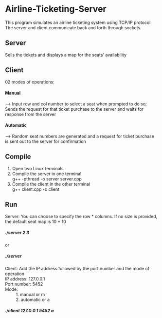 # Airline-Ticketing-Server

This program simulates an airline ticketing system using TCP/IP protocol.
The server and client communicate back and forth through sockets.

## Server
Sells the tickets and displays a map for the seats' availability

## Client
02 modes of operations:<br/>
#### Manual 
--> Input row and col number to select a seat when prompted to do so; <br/>
Sends the request for that ticket purchase to the server and waits for response from the server
<br/>
#### Automatic
--> Random seat numbers are generated and a request for ticket purchase is sent out to the server for confirmation 


## Compile
1. Open two Linux terminals
2. Compile the server in one terminal <br />
g++ -pthread -o server server.cpp
3. Compile the client in the other terminal <br/>
g++ client.cpp -o client

## Run 
Server: You can choose to specify the row * columns. If no size is provided, the default seat map is 10 * 10 <br />
##### ./server 2 3
or
##### ./server 

Client: Add the IP address followed by the port number and the mode of operation
<br /> IP address: 127.0.0.1
<br /> Port number: 5452
<br /> Mode:<br />
      &nbsp;&nbsp;&nbsp;&nbsp;&nbsp;&nbsp;&nbsp;&nbsp;     1. manual or m 
      <br />&nbsp;&nbsp;&nbsp;&nbsp;&nbsp;&nbsp;&nbsp;&nbsp;       2. automatic or a

##### ./client 127.0.0.1 5452 a



